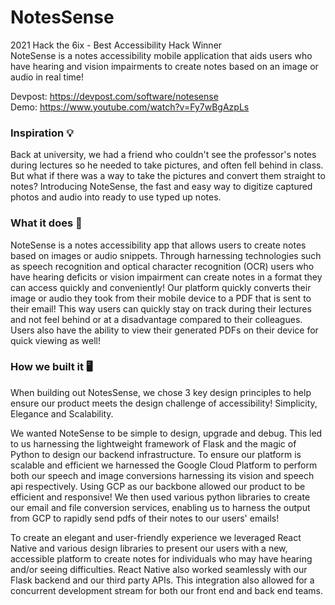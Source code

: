 # NotesSense
2021 Hack the 6ix - Best Accessibility Hack Winner <br>
NoteSense is a notes accessibility mobile application that aids users who have hearing and vision impairments to create notes based on an image or audio in real time! <br>

Devpost: https://devpost.com/software/notesense <br>
Demo: https://www.youtube.com/watch?v=Fy7wBgAzpLs <br>

<h3>Inspiration 💡</h3>
Back at university, we had a friend who couldn't see the professor's notes during lectures so he needed to take pictures, and often fell behind in class. But what if there was a way to take the pictures and convert them straight to notes? Introducing NoteSense, the fast and easy way to digitize captured photos and audio into ready to use typed up notes.


<h3>What it does 🤔</h3>
NoteSense is a notes accessibility app that allows users to create notes based on  images or audio snippets. Through harnessing technologies such as speech recognition and optical character recognition (OCR) users who have hearing deficits or vision impairment can create notes in a format they can access quickly and conveniently! Our platform quickly converts their image or audio they took from their mobile device to a  PDF that is sent to their email! This way users can quickly stay on track during their lectures and not feel behind or at a disadvantage compared to their colleagues. Users also have the ability to view their generated PDFs on their device for quick viewing as well!

<h3>How we built it 🖥️</h3>
When building out NotesSense, we chose 3 key design principles to help ensure our product meets the design challenge of accessibility! Simplicity, Elegance and Scalability.

We wanted NoteSense to be simple to design, upgrade and debug. This led to us harnessing the lightweight framework of Flask and the magic of Python to design our backend infrastructure. To ensure our platform is scalable and efficient we harnessed the Google Cloud Platform to perform both our speech and image conversions harnessing its vision and speech api respectively. Using GCP as our backbone allowed our product to be efficient and responsive! We then used various python libraries to create our email and file conversion services, enabling us to harness the output from GCP to rapidly send pdfs of their notes to our users' emails!

To create an elegant and user-friendly experience we leveraged React Native and various design libraries to present our users with a new, accessible platform to create notes for individuals who may have hearing and/or seeing difficulties. React Native also worked seamlessly with our Flask backend and our third party APIs. This integration also allowed for a concurrent development stream for both our front end and back end teams.  

